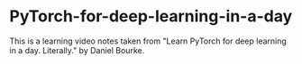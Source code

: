 # PyTorch-for-deep-learning-in-a-day
This is a learning video notes taken from "Learn PyTorch for deep learning in a day. Literally." by Daniel Bourke.

